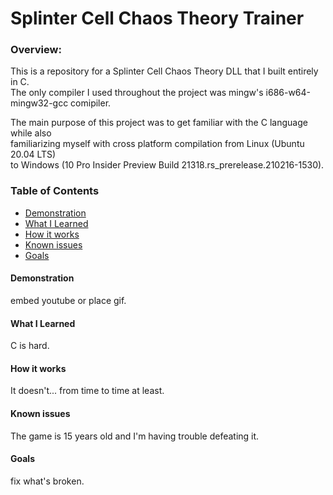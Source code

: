 # Splinter Cell Chaos Theory Trainer
  
### Overview:
This is a repository for a Splinter Cell Chaos Theory DLL that I built entirely in C.  
The only compiler I used throughout the project was mingw's i686-w64-mingw32-gcc comipiler.  

The main purpose of this project was to get familiar with the C language while also  
familiarizing myself with cross platform compilation from Linux (Ubuntu 20.04 LTS)  
to Windows (10 Pro Insider Preview Build 21318.rs_prerelease.210216-1530).

### Table of Contents
  - [Demonstration](#demonstration)
  - [What I Learned](#what-i-learned)
  - [How it works](#how-it-works)
  - [Known issues](#known-issues)
  - [Goals](#Goals)
  
  
  
#### Demonstration
embed youtube or place gif.

#### What I Learned
C is hard.

#### How it works
It doesn't... from time to time at least.

#### Known issues
The game is 15 years old and I'm having trouble defeating it.

#### Goals
fix what's broken.
